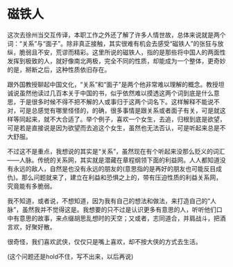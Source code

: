 # 磁铁人

这次去徐州当交互传译，本职工作之外还了解了许多人情世故，总体来说就是两个词：“关系”与“面子”。除非真正接触，其实很难有机会去感受“磁铁人”的张狂与放纵，脆弱且不安，荒谬而精彩。这里所说的磁铁人，指的是那些将中国人的两面性发挥到极致的人，就好像南北两极，完全不同的性质，却能成为一个整体，更奇妙的是，掰断之后，这种性质依旧存在。

跟外国教授聊起中国文化，“关系”和“面子”是两个他非常难以理解的概念。教授坦诚说虽然他读过几百本关于中国的书，似乎依然难以摸透这两个词到底是什么意思，于是很多时候不得不把不解的人或事归于这两个词名下。这样解释不能说不对，可是总感觉有哪里怪怪的，的确，很多事情是跟关系或者面子有关，可是就这样等同起来，就不大合适了。举个例子，喜欢一个女生，去追，归根到底是欲望，可是若是直接说是因为欲望而去追这个女生，虽然也无法否认，可是听起来总是不大舒服。

不过这不是重点，我想说的其实是“关系”，虽然现在有个听起来没那么贬义的词汇——人脉。传统的关系网，其实就是潜藏在章程纲领下面的利益网。人人都知道没有永远的敌人，自然是也没有永远的朋友的(意思指的是再好的朋友也可能反目成仇)。那么问题就来了，建立在利益和恐惧之上的，带有压迫性质的利益关系网，究竟能有多脆弱。

我不知道，或者说，不想知道，因为我有自己的想法和做法，来打造自己的“人脉”，虽然我并不觉得这是。我想要的只不过是认识更多有意思的人，听听他们口中有意思的故事，来点缀胡思乱想时的天空；又或者，志同道合，并肩战斗，把酒言欢，好聚好散。

很奇怪，我们喜欢武侠，仅仅只是嘴上喜欢，却不按大侠的方式去生活。

(这个问题还是hold不住，写不出来，以后再说)

